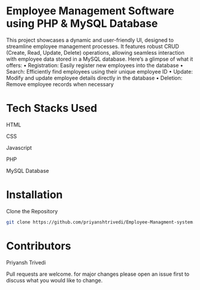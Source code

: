 # Employee Management Software using PHP & MySQL Database
This project showcases a dynamic and user-friendly UI, designed to streamline employee management processes. It features robust CRUD (Create, Read, Update, Delete) operations, allowing seamless interaction with employee data stored in a MySQL database. 
Here’s a glimpse of what it offers:
•	Registration: Easily register new employees into the database
•	Search: Efficiently find employees using their unique employee ID
•	Update: Modify and update employee details directly in the database
•	Deletion: Remove employee records when necessary


# Tech Stacks Used

HTML

CSS

Javascript

PHP

MySQL Database

# Installation

Clone the Repository

```bash
git clone https://github.com/priyanshtrivedi/Employee-Managment-system.git
```

# Contributors
Priyansh Trivedi

Pull requests are welcome. for major changes please open an issue first to discuss what you would like to change.
